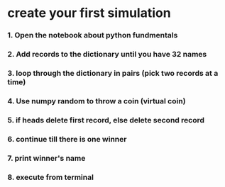 # create your first simulation
### 1. Open the notebook about python fundmentals 
### 2. Add records to the dictionary until you have 32 names 
### 3. loop through the dictionary in pairs (pick two records at a time)
### 4. Use numpy random to throw a coin (virtual coin)
### 5. if heads delete first record, else delete second record 
### 6. continue till there is one winner 
### 7. print winner's name 
### 8. execute from terminal
